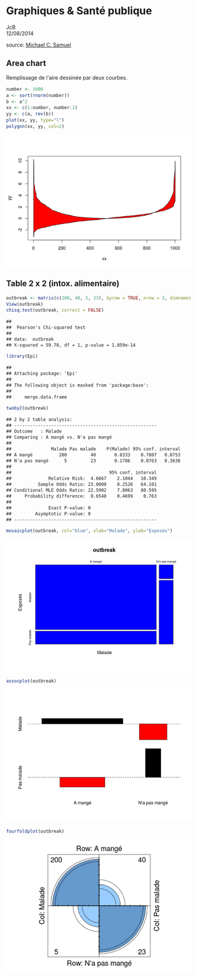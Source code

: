 # Graphiques & Santé publique
JcB  
12/08/2014  

source: [Michael C. Samuel](http://www.medepi.net/docs/ph251d_2013fall_R-Visual-Display-Samuel.pdf)

Area chart
----------

Remplissage de l'aire dessinée par deux courbes.


```r
number <- 1000
a <- sort(rnorm(number))
b <- a^2
xx <- c(1:number, number:1)
yy <- c(a, rev(b))
plot(xx, yy, type="l")
polygon(xx, yy, col=2)
```

![plot of chunk area](./graphSp_files/figure-html/area.png) 

Table 2 x 2 (intox. alimentaire)
--------------------------------


```r
outbreak <- matrix(c(200, 40, 5, 23), byrow = TRUE, nrow = 2, dimnames = list(c("A mangé", "N'a pas mangé"), c("Malade", "Pas malade")))
View(outbreak)
chisq.test(outbreak, correct = FALSE)
```

```
## 
## 	Pearson's Chi-squared test
## 
## data:  outbreak
## X-squared = 59.78, df = 1, p-value = 1.059e-14
```

```r
library(Epi)
```

```
## 
## Attaching package: 'Epi'
## 
## The following object is masked from 'package:base':
## 
##     merge.data.frame
```

```r
twoby2(outbreak)
```

```
## 2 by 2 table analysis: 
## ------------------------------------------------------ 
## Outcome   : Malade 
## Comparing : A mangé vs. N'a pas mangé 
## 
##               Malade Pas malade    P(Malade) 95% conf. interval
## A mangé          200         40       0.8333    0.7807   0.8753
## N'a pas mangé      5         23       0.1786    0.0763   0.3638
## 
##                                     95% conf. interval
##              Relative Risk:  4.6667    2.1044   10.349
##          Sample Odds Ratio: 23.0000    8.2526   64.101
## Conditional MLE Odds Ratio: 22.5902    7.8063   80.595
##     Probability difference:  0.6548    0.4699    0.763
## 
##              Exact P-value: 0 
##         Asymptotic P-value: 0 
## ------------------------------------------------------
```

```r
mosaicplot(outbreak, col="blue", xlab="Malade", ylab="Exposés")
```

![plot of chunk intox](./graphSp_files/figure-html/intox1.png) 

```r
assocplot(outbreak)
```

![plot of chunk intox](./graphSp_files/figure-html/intox2.png) 

```r
fourfoldplot(outbreak)
```

![plot of chunk intox](./graphSp_files/figure-html/intox3.png) 

